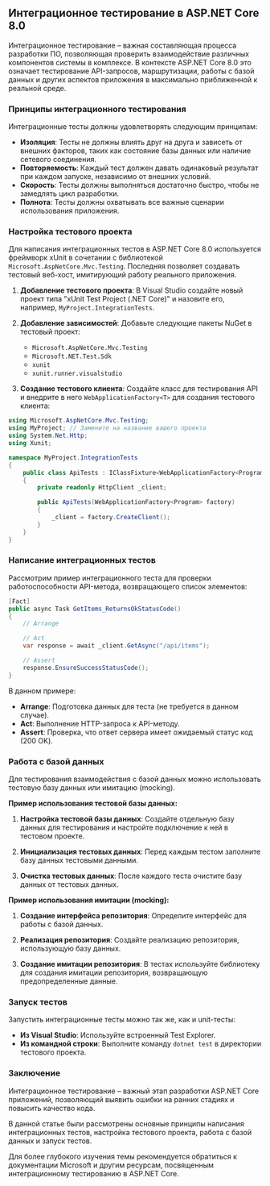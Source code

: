 ## Интеграционное тестирование в ASP.NET Core 8.0

Интеграционное тестирование – важная составляющая процесса разработки ПО, позволяющая проверить взаимодействие различных компонентов системы в комплексе. В контексте ASP.NET Core 8.0 это означает тестирование API-запросов, маршрутизации, работы с базой данных и других аспектов приложения в максимально приближенной к реальной среде.

### Принципы интеграционного тестирования

Интеграционные тесты должны удовлетворять следующим принципам:

* **Изоляция**: Тесты не должны влиять друг на друга и зависеть от внешних факторов, таких как состояние базы данных или наличие сетевого соединения.
* **Повторяемость**: Каждый тест должен давать одинаковый результат при каждом запуске, независимо от внешних условий.
* **Скорость**: Тесты должны выполняться достаточно быстро, чтобы не замедлять цикл разработки.
* **Полнота**: Тесты должны охватывать все важные сценарии использования приложения.

### Настройка тестового проекта

Для написания интеграционных тестов в ASP.NET Core 8.0 используется фреймворк xUnit в сочетании с библиотекой `Microsoft.AspNetCore.Mvc.Testing`. Последняя позволяет создавать тестовый веб-хост, имитирующий работу реального приложения.

1. **Добавление тестового проекта**: В Visual Studio создайте новый проект типа "xUnit Test Project (.NET Core)" и назовите его, например, `MyProject.IntegrationTests`.

2. **Добавление зависимостей**: Добавьте следующие пакеты NuGet в тестовый проект:

    * `Microsoft.AspNetCore.Mvc.Testing`
    * `Microsoft.NET.Test.Sdk`
    * `xunit`
    * `xunit.runner.visualstudio`

3. **Создание тестового клиента**: Создайте класс для тестирования API и внедрите в него `WebApplicationFactory<T>` для создания тестового клиента:

```csharp
using Microsoft.AspNetCore.Mvc.Testing;
using MyProject; // Замените на название вашего проекта
using System.Net.Http;
using Xunit;

namespace MyProject.IntegrationTests
{
    public class ApiTests : IClassFixture<WebApplicationFactory<Program>>
    {
        private readonly HttpClient _client;

        public ApiTests(WebApplicationFactory<Program> factory)
        {
            _client = factory.CreateClient();
        }
    }
}
```

### Написание интеграционных тестов

Рассмотрим пример интеграционного теста для проверки работоспособности API-метода, возвращающего список элементов:

```csharp
[Fact]
public async Task GetItems_ReturnsOkStatusCode()
{
    // Arrange

    // Act
    var response = await _client.GetAsync("/api/items");

    // Assert
    response.EnsureSuccessStatusCode();
}
```

В данном примере:

* **Arrange**: Подготовка данных для теста (не требуется в данном случае).
* **Act**: Выполнение HTTP-запроса к API-методу.
* **Assert**: Проверка, что ответ сервера имеет ожидаемый статус код (200 OK).

### Работа с базой данных

Для тестирования взаимодействия с базой данных можно использовать тестовую базу данных или имитацию (mocking). 

**Пример использования тестовой базы данных:**

1. **Настройка тестовой базы данных**: Создайте отдельную базу данных для тестирования и настройте подключение к ней в тестовом проекте.

2. **Инициализация тестовых данных**: Перед каждым тестом заполните базу данных тестовыми данными.

3. **Очистка тестовых данных**: После каждого теста очистите базу данных от тестовых данных.

**Пример использования имитации (mocking):**

1. **Создание интерфейса репозитория**: Определите интерфейс для работы с базой данных.

2. **Реализация репозитория**: Создайте реализацию репозитория, использующую базу данных.

3. **Создание имитации репозитория**: В тестах используйте библиотеку для создания имитации репозитория, возвращающую предопределенные данные.

### Запуск тестов

Запустить интеграционные тесты можно так же, как и unit-тесты:

* **Из Visual Studio**: Используйте встроенный Test Explorer.
* **Из командной строки**: Выполните команду `dotnet test` в директории тестового проекта.

### Заключение

Интеграционное тестирование – важный этап разработки ASP.NET Core приложений, позволяющий выявить ошибки на ранних стадиях и повысить качество кода. 

В данной статье были рассмотрены основные принципы написания интеграционных тестов, настройка тестового проекта, работа с базой данных и запуск тестов. 

Для более глубокого изучения темы рекомендуется обратиться к документации Microsoft и другим ресурсам, посвященным интеграционному тестированию в ASP.NET Core.
